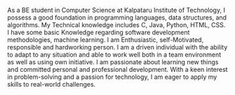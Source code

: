 As a BE student in Computer Science at Kalpataru Institute of Technology, I possess a good foundation in programming languages, data structures, and algorithms. 
My Technical knowledge includes  C, Java, Python, HTML, CSS. I have some basic Knowledge regarding software development methodologies, machine learning. 
I am Enthusiastic, self-Motivated, responsible and hardworking person. I am a driven individual with the ability to adapt to any situation and able to work well both in a team environment as well as using own initiative. 
I am passionate about learning new things and committed personal and professional development. With a keen interest in problem-solving and a passion for technology, I am eager to apply my skills to real-world challenges.


